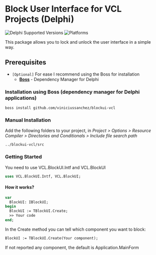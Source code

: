 # Block User Interface for VCL Projects (Delphi)
![Delphi Supported Versions](https://img.shields.io/badge/Delphi%20Supported%20Versions-XE3..10.3%20Rio-blue.svg)
![Platforms](https://img.shields.io/badge/Platforms-Win32%20and%20Win64-red.svg)

This package allows you to lock and unlock the user interface in a simple way.

## Prerequisites
 * `[Optional]` For ease I recommend using the Boss for installation
   * [**Boss**](https://github.com/HashLoad/boss) - Dependency Manager for Delphi
 
### Installation using Boss (dependency manager for Delphi applications)
```
boss install github.com/viniciussanchez/blockui-vcl
```

### Manual Installation
Add the following folders to your project, in *Project > Options > Resource Compiler > Directories and Conditionals > Include file search path*
```
../blockui-vcl/src
```

### Getting Started
You need to use VCL.BlockUI.Intf and VCL.BlockUI 
```pascal
uses VCL.BlockUI.Intf, VCL.BlockUI;
```

#### How it works?
```pascal
var
  BlockUI: IBlockUI;
begin
  BlockUI := TBlockUI.Create;
  >> Your code
end;
``` 

In the Create method you can tell which component you want to block:

```pascal
BlockUI := TBlockUI.Create(Your component);
``` 

If not reported any component, the default is Application.MainForm
